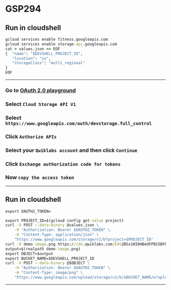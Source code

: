 # GSP294
## Run in cloudshell
```cmd
gcloud services enable fitness.googleapis.com
gcloud services enable storage-api.googleapis.com
cat > values.json << EOF
{  "name": "$DEVSHELL_PROJECT_ID",
   "location": "us",
   "storageClass": "multi_regional"
}
EOF
```
____
### Go to [OAuth 2.0 playground](https://developers.google.com/oauthplayground/)
### Select `Cloud Storage API V1`
### Select `https://www.googleapis.com/auth/devstorage.full_control`
### Click `Authorize APIs`
### Select your `Qwiklabs account` and then click `Continue`
### Click `Exchange authorization code for tokens`
### Now `copy the access token`
____
## Run in cloudshell
```cmd
export OAUTH2_TOKEN=
```
```cmd
export PROJECT_ID=$(gcloud config get-value project)
curl -X POST --data-binary @values.json \
    -H "Authorization: Bearer $OAUTH2_TOKEN" \
    -H "Content-Type: application/json" \
    "https://www.googleapis.com/storage/v1/b?project=$PROJECT_ID"
curl -O demo-image.png https://cdn.qwiklabs.com/E4%2BSx10I0HBeOFPB15BFPzf9%2F%2FOK%2Btf7S0Mbn6aQ8fw%3D
output=$(realpath demo-image.png)
export OBJECT=$output
export BUCKET_NAME=$DEVSHELL_PROJECT_ID
curl -X POST --data-binary @$OBJECT \
    -H "Authorization: Bearer $OAUTH2_TOKEN" \
    -H "Content-Type: image/png" \
    "https://www.googleapis.com/upload/storage/v1/b/$BUCKET_NAME/o?uploadType=media&name=demo-image"
```
____
